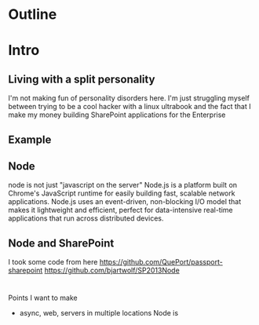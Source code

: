 # Outline


# Intro

## Living with a split personality
I'm not making fun of personality disorders here. I'm just struggling myself between trying to be a cool hacker with a linux ultrabook and the fact that I make my money building SharePoint applications for the Enterprise

## Example


## Node 
node is not just "javascript on the server"
Node.js is a platform built on Chrome's JavaScript runtime for easily building fast, scalable network applications. Node.js uses an event-driven, non-blocking I/O model that makes it lightweight and efficient, perfect for data-intensive real-time applications that run across distributed devices.

## Node and SharePoint
I took some code from here
https://github.com/QuePort/passport-sharepoint
https://github.com/bjartwolf/SP2013Node

#



Points I want to make
- async, web, servers in multiple locations
  Node is 


